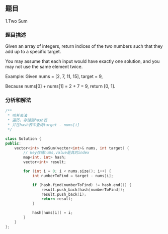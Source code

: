## 题目

1.Two Sum

### 题目描述

Given an array of integers, return indices of the two numbers such that they add up to a specific target.

You may assume that each input would have exactly one solution, and you may not use the same element twice.

Example:
Given nums = [2, 7, 11, 15], target = 9,

Because nums[0] + nums[1] = 2 + 7 = 9,
return [0, 1].

### 分析和解法

```cpp
/**
 * 哈希表法
 * 遍历，存储到hash表
 * 并在hash表中查询target - nums[i]
 */

class Solution {
public:
	vector<int> twoSum(vector<int>& nums, int target) {
		// key存储nums,value是其的index
		map<int, int> hash;
		vector<int> result;

		for (int i = 0; i < nums.size(); i++) {
			int numberToFind = target - nums[i];

			if (hash.find(numberToFind) != hash.end()) {
				result.push_back(hash[numberToFind]);
				result.push_back(i);
				return result;
			}

			hash[nums[i]] = i;
		}
	}
};
```
